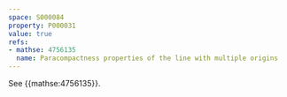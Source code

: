 ```yaml
---
space: S000084
property: P000031
value: true
refs:
- mathse: 4756135
  name: Paracompactness properties of the line with multiple origins
---
```


See {{mathse:4756135}}.
